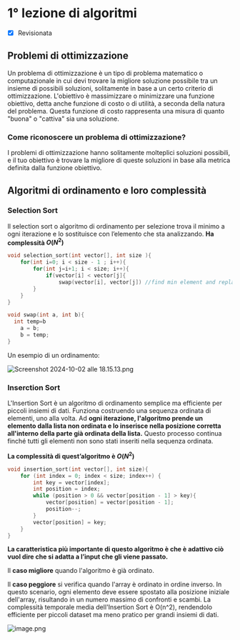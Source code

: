 # 1° lezione di algoritmi

- [x]  Revisionata

## Problemi di ottimizzazione

Un problema di ottimizzazione è un tipo di problema matematico o computazionale in cui devi trovare la migliore soluzione possibile tra un insieme di possibili soluzioni, solitamente in base a un certo criterio di ottimizzazione. L'obiettivo è massimizzare o minimizzare una funzione obiettivo, detta anche funzione di costo o di utilità, a seconda della natura del problema. Questa funzione di costo rappresenta una misura di quanto "buona" o "cattiva" sia una soluzione. 

### **Come riconoscere un problema di ottimizzazione?**

I problemi di ottimizzazione hanno solitamente molteplici soluzioni possibili, e il tuo obiettivo è trovare la migliore di queste soluzioni in base alla metrica definita dalla funzione obiettivo.

## Algoritmi di ordinamento e loro complessità

### **Selection Sort**

Il selection sort o algoritmo di ordinamento per selezione trova il minimo a ogni iterazione e lo sostituisce con l’elemento che sta analizzando. **Ha complessità $O(N^2)$**

```cpp
void selection_sort(int vector[], int size ){
	for(int i=0; i < size - 1 ; i++){
		for(int j=i+1; i < size; i++){
			if(vector[i] < vector[j]{
				swap(vector[i], vector[j]) //find min element and replace current elemet to min
		}
	}
}

void swap(int a, int b){
  int temp=b
	a = b;
	b = temp;
}

```

Un esempio  di un ordinamento:

![Screenshot 2024-10-02 alle 18.15.13.png](1%C2%B0%20lezione%20di%20algoritmi%20113c5c8ba93980f4884ee31be0c7dc1a/Screenshot_2024-10-02_alle_18.15.13.png)

### **Inserction Sort**

L'Insertion Sort è un algoritmo di ordinamento semplice ma efficiente per piccoli insiemi di dati. Funziona costruendo una sequenza ordinata di elementi, uno alla volta. Ad **ogni iterazione, l'algoritmo prende un elemento dalla lista non ordinata e lo inserisce nella posizione corretta all'interno della parte già ordinata della lista.** Questo processo continua finché tutti gli elementi non sono stati inseriti nella sequenza ordinata.

**La complessità di quest’algoritmo è $O(N^2)$**

```cpp
void insertion_sort(int vector[], int size){
    for (int index = 0; index < size; index++) {
        int key = vector[index];
        int position = index;
        while (position > 0 && vector[position - 1] > key){
            vector[position] = vector[position - 1];
            position--;
        }
        vector[position] = key;
    }
}
```

**La caratteristica più importante di questo algoritmo è che è adattivo ciò vuol dire che si adatta a l’input che gli viene passato.**

Il **caso migliore** quando l'algoritmo è già ordinato.

Il **caso peggiore** si verifica quando l'array è ordinato in ordine inverso. In questo scenario, ogni elemento deve essere spostato alla posizione iniziale dell'array, risultando in un numero massimo di confronti e scambi. La complessità temporale media dell'Insertion Sort è O(n^2), rendendolo efficiente per piccoli dataset ma meno pratico per grandi insiemi di dati.

![image.png](1%C2%B0%20lezione%20di%20algoritmi%20113c5c8ba93980f4884ee31be0c7dc1a/image.png)